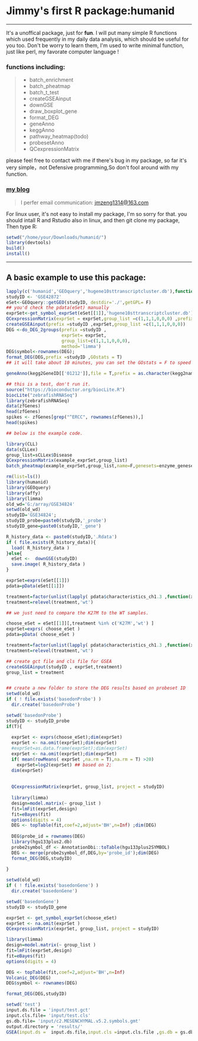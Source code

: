 # Jimmy's first R package:humanid

------

It's a unoffical package, just for **fun**. I will put many simple R functions which used frequently in my daily data analysis, which should be useful for you too. Don't be worry to learn them, I'm used to write minimal function, just like perl, my favorate computer language ! 

### functions including:

> * batch_enrichment
> * batch_pheatmap
> * batch_t_test
> * createGSEAinput
> * downGSE
> * draw_boxplot_gene
> * format_DEG
> * geneAnno
> * keggAnno
> * pathway_heatmap(todo)
> * probesetAnno
> * QCexpressionMatrix 


please feel free to contact with me if there's bug in my package, so far it's very simple，not Defensive programming,So don't fool around with my function. 

### [my blog](http://www.bio-info-trainee.com/)

>  I perfer email communication: jmzeng1314@163.com 

For linux user, it's not easy to install my package, I'm so sorry for that.
you should intall R and Rstudio also in linux, and then git clone my package, Then type R:
```R
setwd("/home/your/Downloads/humanid/")
library(devtools)
build()
install()
```

------

## A basic example to use this package:

```R
lapply(c('humanid','GEOquery','hugene10sttranscriptcluster.db'),function(x) library(x,character.only = T))
studyID <- 'GSE42872'
eSet<-GEOquery::getGEO(studyID, destdir='./',getGPL= F)
## you'd check the pdata(eSet) manually 
exprSet<-get_symbol_exprSet(eSet[[1]],'hugene10sttranscriptcluster.db')
QCexpressionMatrix(exprSet = exprSet,group_list =c(1,1,1,0,0,0) ,prefix =studyID )
createGSEAinput(prefix =studyID ,exprSet,group_list =c(1,1,1,0,0,0))
DEG <-do_DEG_2groups(prefix =studyID ,
                     exprSet= exprSet,
                     group_list=c(1,1,1,0,0,0),
                     method='limma')
DEG$symbol<-rownames(DEG);
format_DEG(DEG,prefix =studyID ,GOstats = T) 
## it will take about 10 minutes, you can set the GOstats = F to speed up this process.
```
```R
geneAnno(kegg2GeneID[['01212']],file = T,prefix = as.character(kegg2name['01212','pathway_name']) )
```


```R
## this is a test, don't run it.
source("https://bioconductor.org/biocLite.R")
biocLite("zebrafishRNASeq")
library(zebrafishRNASeq)
data(zfGenes)
head(zfGenes)
spikes <- zfGenes[grep("^ERCC", rownames(zfGenes)),]
head(spikes)

## below is the example code.

library(CLL)
data(sCLLex)
group_list=sCLLex$Disease
QCexpressionMatrix(example_exprSet,group_list)
batch_pheatmap(example_exprSet,group_list,name=F,genesets=enzyme_genesets)

rm(list=ls())
library(humanid)
library(GEOquery)
library(affy)
library(limma)
old_wd='G:/array/GSE34824'
setwd(old_wd)
studyID='GSE34824';
studyID_probe=paste0(studyID,'_probe')
studyID_gene=paste0(studyID,'_gene')

R_history_data <- paste0(studyID,'.Rdata')
if ( file.exists(R_history_data)){
  load( R_history_data )
}else{
  eSet <-  downGSE(studyID)
  save.image( R_history_data )
}

exprSet=exprs(eSet[[1]])
pdata=pData(eSet[[1]])

treatment=factor(unlist(lapply( pdata$characteristics_ch1.3 ,function(x) strsplit(as.character(x),": ")[[1]][2]))) 
treatment=relevel(treatment,'wt')

## we just need to compare the K27M to the WT samples.

choose_eSet = eSet[[1]][,treatment %in% c('K27M','wt') ]
exprSet=exprs( choose_eSet )
pdata=pData( choose_eSet )

treatment=factor(unlist(lapply( pdata$characteristics_ch1.3 ,function(x) strsplit(as.character(x),": ")[[1]][2]))) 
treatment=relevel(treatment,'wt')

## create gct file and cls file for GSEA 
createGSEAinput(studyID , exprSet,treatment) 
group_list = treatment


## create a new folder to store the DEG results based on probeset ID 
setwd(old_wd)
if ( ! file.exists('basedonProbe') )
  dir.create('basedonProbe')

setwd('basedonProbe') 
studyID <- studyID_probe
if(T){  
  
  exprSet <- exprs(choose_eSet);dim(exprSet)
  exprSet <- na.omit(exprSet);dim(exprSet)
  #exprSet=as.data.frame(exprSet);dim(exprSet)
  exprSet <- na.omit(exprSet);dim(exprSet)
  if( mean(rowMeans( exprSet ,na.rm = T),na.rm = T) >20)
    exprSet=log2(exprSet) ## based on 2;
  dim(exprSet)
  
  
  QCexpressionMatrix(exprSet, group_list, project = studyID)
  
  library(limma)
  design=model.matrix(~ group_list )
  fit=lmFit(exprSet,design)
  fit=eBayes(fit)
  options(digits = 4)
  DEG <- topTable(fit,coef=2,adjust='BH',n=Inf) ;dim(DEG)
  
  DEG$probe_id = rownames(DEG)
  library(hgu133plus2.db)
  probe2symbol_df <- AnnotationDbi::toTable(hgu133plus2SYMBOL)
  DEG <- merge(probe2symbol_df,DEG,by='probe_id');dim(DEG)
  format_DEG(DEG,studyID)
  
}

setwd(old_wd)
if ( ! file.exists('basedonGene') )
  dir.create('basedonGene')

setwd('basedonGene')
studyID <- studyID_gene

exprSet <- get_symbol_exprSet(choose_eSet)
exprSet <- na.omit(exprSet )
QCexpressionMatrix(exprSet, group_list, project = studyID)

library(limma)
design=model.matrix(~ group_list )
fit=lmFit(exprSet,design)
fit=eBayes(fit)
options(digits = 4)

DEG <- topTable(fit,coef=2,adjust='BH',n=Inf)
Volcanic_DEG(DEG)
DEG$symbol <- rownames(DEG)

format_DEG(DEG,studyID)

setwd('test')
input.ds.file = 'input/test.gct'
input.cls.file= 'input/test.cls'
gs.db.file= 'input/c2.MESENCHYMAL.v5.2.symbols.gmt'
output.directory = 'results/'
GSEA(input.ds =  input.ds.file,input.cls =input.cls.file ,gs.db = gs.db.file ,output.directory='./', reshuffling.type      = "gene.labels")


```
